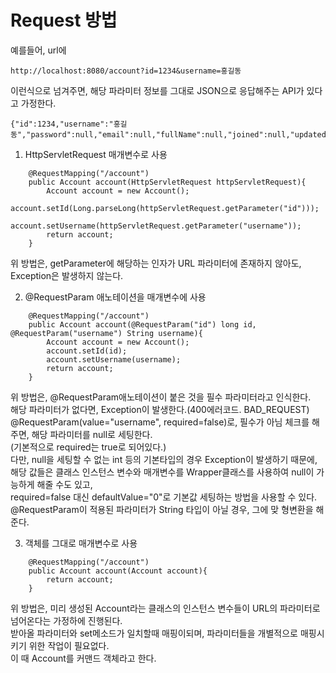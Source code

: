 # Request 방법

예를들어, url에
```
http://localhost:8080/account?id=1234&username=홍길동
```
이런식으로 넘겨주면, 해당 파라미터 정보를 그대로 JSON으로 응답해주는 API가 있다고 가정한다.  
```
{"id":1234,"username":"홍길동","password":null,"email":null,"fullName":null,"joined":null,"updated":null}
```

1. HttpServletRequest 매개변수로 사용
```
    @RequestMapping("/account")
    public Account account(HttpServletRequest httpServletRequest){
        Account account = new Account();
        account.setId(Long.parseLong(httpServletRequest.getParameter("id")));
        account.setUsername(httpServletRequest.getParameter("username"));
        return account;
    }
```
위 방법은, getParameter에 해당하는 인자가 URL 파라미터에 존재하지 않아도, Exception은 발생하지 않는다.

2. @RequestParam 애노테이션을 매개변수에 사용 
```
    @RequestMapping("/account")
    public Account account(@RequestParam("id") long id, @RequestParam("username") String username){
        Account account = new Account();
        account.setId(id);
        account.setUsername(username);
        return account;
    }
```
위 방법은, @RequestParam애노테이션이 붙은 것을 필수 파라미터라고 인식한다.  
해당 파라미터가 없다면, Exception이 발생한다.(400에러코드. BAD_REQUEST)  
@RequestParam(value="username", required=false)로, 필수가 아님 체크를 해주면, 해당 파라미터를 null로 세팅한다.  
(기본적으로 required는 true로 되어있다.)  
다만, null을 세팅할 수 없는 int 등의 기본타입의 경우 Exception이 발생하기 때문에,  
해당 값들은 클래스 인스턴스 변수와 매개변수를 Wrapper클래스를 사용하여 null이 가능하게 해줄 수도 있고,  
required=false 대신 defaultValue="0"로 기본값 세팅하는 방법을 사용할 수 있다.  
@RequestParam이 적용된 파라미터가 String 타입이 아닐 경우, 그에 맞 형변환을 해준다.  

3. 객체를 그대로 매개변수로 사용 
```
    @RequestMapping("/account")
    public Account account(Account account){
        return account;
    }
```
위 방법은, 미리 생성된 Account라는 클래스의 인스턴스 변수들이 URL의 파라미터로 넘어온다는 가정하에 진행된다.  
받아올 파라미터와 set메소드가 일치할때 매핑이되며, 파라미터들을 개별적으로 매핑시키기 위한 작업이 필요없다.  
이 때 Account를 커맨드 객체라고 한다.

